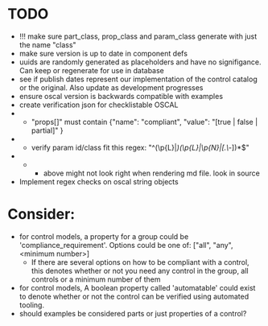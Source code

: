 # TODO
- !!! make sure part_class, prop_class and param_class generate with just the name "class"
- make sure version is up to date in component defs
- uuids are randomly generated as placeholders and have no signifigance. Can keep or regenerate for use in database
- see if publish dates represent our implementation of the control catalog or the original. Also update as development progresses
- ensure oscal version is backwards compatible with examples 
- create verification json for checklistable OSCAL
- - "props[]" must contain {"name": "compliant", "value": "[true | false | partial]" }
- - verify param id/class fit this regex: "^(\\p{L}|_)(\\p{L}|\\p{N}|[.\\-_])*$"
- - - above might not look right when rendering md file. look in source
- Implement regex checks on oscal string objects

# Consider:
- for control models, a property for a group could be 'compliance_requirement'. Options could be one of: ["all", "any", \<minimum number>]
  - If there are several options on how to be compliant with a control, this denotes whether or not you need any control in the group, all controls or a minimum number of them
- for control models, A boolean property called 'automatable' could exist to denote whether or not the control can be verified using automated tooling. 
- should examples be considered parts or just properties of a control?